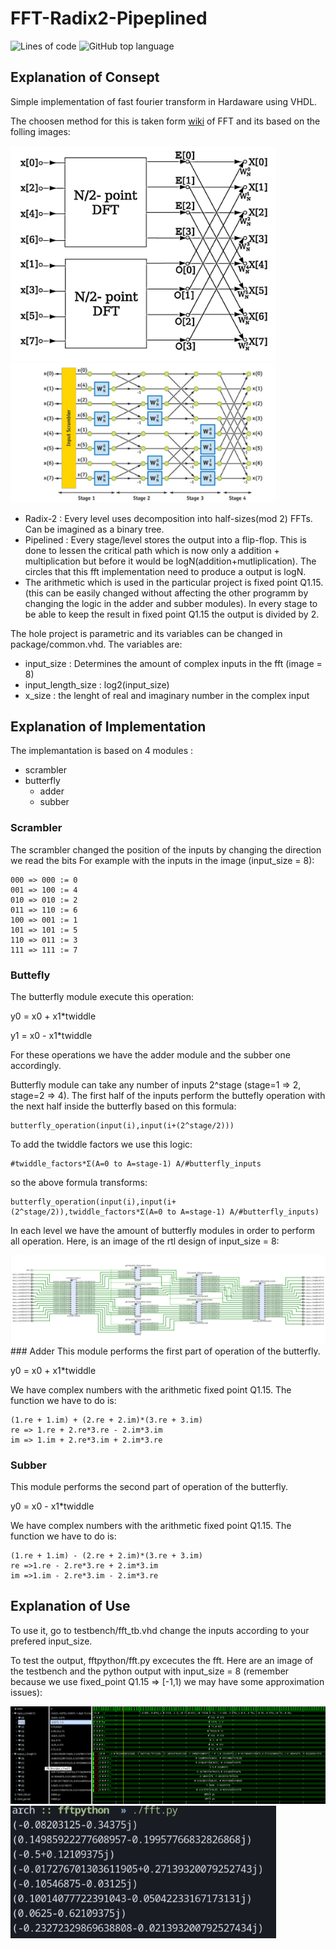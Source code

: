 # FFT-Radix2-Pipeplined
![Lines of code](https://img.shields.io/tokei/lines/github/GeorgePag4028/FFT-Radix2-Pipeplined)
![GitHub top language](https://img.shields.io/github/languages/top/GeorgePag4028/FFT-Radix2-Pipeplined)
## Explanation of Consept
Simple implementation of fast fourier transform in Hardaware using VHDL. 


The choosen method for this is taken form [wiki](https://en.wikipedia.org/wiki/Fast_Fourier_transform) of FFT and its based on the folling images: 

<img src="images/DIT-FFT-butterfly.png" width="425"/> <img src="images/fft_8_stage.png" width="425"/> 


- Radix-2 : Every level uses decomposition into half-sizes(mod 2) FFTs. Can be imagined as a binary tree. 
- Pipelined : Every stage/level stores the output into a flip-flop. This is done to lessen the critical path which is now only a addition + multiplication but before it would be logN(addition+mutliplication). The circles that this fft implementation need to produce a output is logN.
- The arithmetic which is used in the particular project is fixed point Q1.15. (this can be easily changed without affecting the other programm by changing the logic in the adder and subber modules). In every stage to be able to keep the result in fixed point Q1.15 the output is divided by 2. 
  
The hole project is parametric and its variables can be changed in package/common.vhd. The variables are: 
- input_size : Determines the amount of complex inputs in the fft (image = 8)
- input_length_size : log2(input_size)
- x_size : the lenght of real and imaginary number in the complex input


## Explanation of Implementation
The implemantation is based on 4 modules :
- scrambler
- butterfly
  - adder
  - subber

### Scrambler 
The scrambler changed the position of the inputs by changing the direction we read the bits 
For example with the inputs in the image (input_size = 8):
```
000 => 000 := 0 
001 => 100 := 4
010 => 010 := 2
011 => 110 := 6
100 => 001 := 1
101 => 101 := 5
110 => 011 := 3
111 => 111 := 7
```
### Buttefly 
The butterfly module execute this operation:

y0 = x0 + x1*twiddle

y1 = x0 - x1*twiddle

For these operations we have the adder module and the subber one accordingly.

Butterfly module can take any number of inputs 2^stage (stage=1 => 2, stage=2 => 4). The first half of the inputs perform the buttefly operation with the next half inside the butterfly based on this formula:  
```
butterfly_operation(input(i),input(i+(2^stage/2)))
```
To add the twiddle factors we use this logic: 
```
#twiddle_factors*Σ(Α=0 to Α=stage-1) Α/#butterfly_inputs
```

so the above formula transforms: 
```
butterfly_operation(input(i),input(i+(2^stage/2)),twiddle_factors*Σ(Α=0 to Α=stage-1) Α/#butterfly_inputs)
```

In each level we have the amount of butterfly modules in order to perform all operation. 
Here, is an image of the rtl design of input_size = 8:

<img src="images/8_fft.png"/> 
### Adder 
This module performs the first part of operation of the butterfly. 

y0 = x0 + x1*twiddle

We have complex numbers with the arithmetic fixed point Q1.15. The function we have to do is:
```
(1.re + 1.im) + (2.re + 2.im)*(3.re + 3.im)
re => 1.re + 2.re*3.re - 2.im*3.im
im => 1.im + 2.re*3.im + 2.im*3.re
```
### Subber 
This module performs the second part of operation of the butterfly. 

y0 = x0 - x1*twiddle

We have complex numbers with the arithmetic fixed point Q1.15. The function we have to do is:

```
(1.re + 1.im) - (2.re + 2.im)*(3.re + 3.im)
re =>1.re - 2.re*3.re + 2.im*3.im
im =>1.im - 2.re*3.im - 2.im*3.re
```
## Explanation of Use

To use it, go to testbench/fft_tb.vhd change the inputs according to your prefered input_size. 

To test the output, fftpython/fft.py excecutes the fft. 
Here are an image of the testbench and the python output with input_size = 8 (remember because we use fixed_point Q1.15 => [-1,1) we may have some approximation issues):

<img src="images/8_fft_result.png"/> <img src="images/8_python_result.png" width="425"/> 
